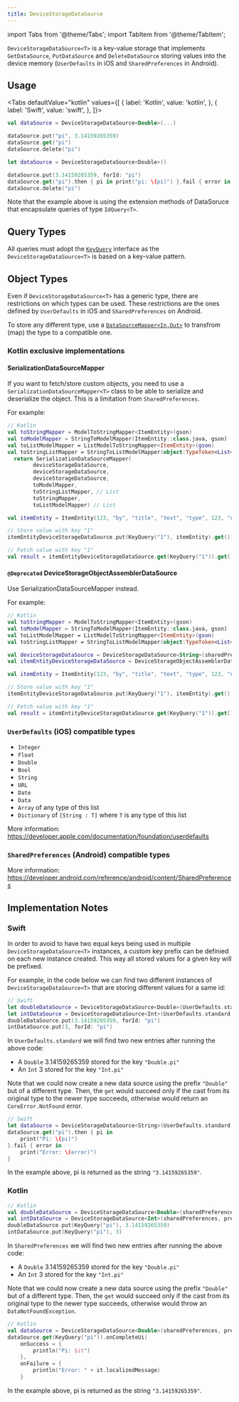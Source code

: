 ```yaml
---
title: DeviceStorageDataSource
---
```


import Tabs from '@theme/Tabs';
import TabItem from '@theme/TabItem';

`DeviceStorageDataSource<T>` is a key-value storage that implements `GetDataSource`, `PutDataSource` and `DeleteDataSource` storing values into the device memory (`UserDefaults` in iOS and `SharedPreferences` in Android).

## Usage

<Tabs defaultValue="kotlin" values={[
    { label: 'Kotlin', value: 'kotlin', },
    { label: 'Swift', value: 'swift', },
]}>
<TabItem value="kotlin">

```kotlin
val dataSource = DeviceStorageDataSource<Double>(...)

dataSource.put("pi", 3.14159265359)
dataSource.get("pi")
dataSource.delete("pi")
```

</TabItem>
<TabItem value="swift">

```swift
let dataSource = DeviceStorageDataSource<Double>()

dataSource.put(3.14159265359, forId: "pi")
dataSource.get("pi").then { pi in print("pi: \(pi)") }.fail { error in }
dataSource.delete("pi")
```

</TabItem>
</Tabs>

Note that the example above is using the extension methods of DataSoruce that encapsulate queries of type `IdQuery<T>`.

## Query Types

All queries must adopt the [`KeyQuery`](query) interface as the `DeviceStorageDataSource<T>` is based on a key-value pattern.

## Object Types

Even if `DeviceStorageDataSource<T>` has a generic type, there are restrictions on which types can be used. These restrictions are the ones defined by `UserDefaults` in iOS and `SharedPreferences` on Android.

To store any different type, use a [`DataSourceMapper<In,Out>`](data-source-mapper) to transfrom (map) the type to a compatible one.

### Kotlin exclusive implementations

#### SerializationDataSourceMapper

If you want to fetch/store custom objects, you need to use a `SerializationDataSourceMapper<T>` class to be able to serialize and deserialize the object. This is a limitation from `SharedPreferences`.

For example:

```kotlin
// Kotlin
val toStringMapper = ModelToStringMapper<ItemEntity>(gson)
val toModelMapper = StringToModelMapper(ItemEntity::class.java, gson)
val toListModelMapper = ListModelToStringMapper<ItemEntity>(gson)
val toStringListMapper = StringToListModelMapper(object:TypeToken<List<ItemEntity>>() {}, gson)
  return SerializationDataSourceMapper(
        deviceStorageDataSource,
        deviceStorageDataSource,
        deviceStorageDataSource,
        toModelMapper,
        toStringListMapper, // List
        toStringMapper,
        toListModelMapper) // List

val itemEntity = ItemEntity(123, "by", "title", "text", "type", 123, "url", emptyList())

// Store value with key "1"
itemEntityDeviceStorageDataSource.put(KeyQuery("1"), itemEntity).get()

// Fetch value with key "1"
val result = itemEntityDeviceStorageDataSource.get(KeyQuery("1")).get()
```

#### `@Deprecated` DeviceStorageObjectAssemblerDataSource

Use SerializationDataSourceMapper instead.

For example:

```kotlin
// Kotlin
val toStringMapper = ModelToStringMapper<ItemEntity>(gson)
val toModelMapper = StringToModelMapper(ItemEntity::class.java, gson)
val toListModelMapper = ListModelToStringMapper<ItemEntity>(gson)
val toStringListMapper = StringToListModelMapper(object:TypeToken<List<ItemEntity>>() {}, gson)

val deviceStorageDataSource = DeviceStorageDataSource<String>(sharedPreferences) // Mandatory to use a DeviceStorageDataSource of String
val itemEntityDeviceStorageDataSource = DeviceStorageObjectAssemblerDataSource(toStringMapper, toModelMapper, toListModelMapper, toStringListMapper,deviceStorageDataSource)

val itemEntity = ItemEntity(123, "by", "title", "text", "type", 123, "url", emptyList())

// Store value with key "1"
itemEntityDeviceStorageDataSource.put(KeyQuery("1"), itemEntity).get()

// Fetch value with key "1"
val result = itemEntityDeviceStorageDataSource.get(KeyQuery("1")).get()
```

### `UserDefaults` (iOS) compatible types

- `Integer`
- `Float`
- `Double`
- `Bool`
- `String`
- `URL`
- `Date`
- `Data`
- `Array` of any type of this list
- `Dictionary` of `[String : T]` where `T` is any type of this list

More information: https://developer.apple.com/documentation/foundation/userdefaults

### `SharedPreferences` (Android) compatible types

More information: https://developer.android.com/reference/android/content/SharedPreferences

## Implementation Notes

### Swift

In order to avoid to have two equal keys being used in multiple `DeviceStorageDataSource<T>` instances, a custom key prefix can be definied on each new instance created. This way all stored values for a given key will be prefixed.

For example, in the code below we can find two different instances of `DeviceStorageDataSource<T>` that are storing different values for a same id:

```swift
// Swift
let doubleDataSource = DeviceStorageDataSource<Double>(UserDefaults.standard, prefix: "Double")
let intDataSource = DeviceStorageDataSource<Int>(UserDefaults.standard, prefix: "Int")
doubleDataSource.put(3.14159265359, forId: "pi")
intDataSource.put(3, forId: "pi")
```

In `UserDefaults.standard` we will find two new entries after running the above code:

- A `Double` 3.14159265359 stored for the key `"Double.pi"`
- An `Int` 3 stored for the key `"Int.pi"`

Note that we could now create a new data source using the prefix `"Double"` but of a different type. Then, the `get` would succeed only if the cast from its original type to the newer type succeeds, otherwise would return an `CoreError.NotFound` error.

```swift
// Swift
let dataSource = DeviceStorageDataSource<String>(UserDefaults.standard, prefix: "Double")
dataSource.get("pi").then { pi in
    print("Pi: \(pi)")
}.fail { error in
    print("Error: \(error)")
}
```

In the example above, pi is returned as the string `"3.14159265359"`.

### Kotlin

```kotlin
// Kotlin
val doubleDataSource = DeviceStorageDataSource<Double>(sharedPreferences, prefix = "Double")
val intDataSource = DeviceStorageDataSource<Int>(sharedPreferences, prefix = "Int")
doubleDataSource.put(KeyQuery("pi"), 3.14159265359)
intDataSource.put(KeyQuery("pi"), 3)
```

In `SharedPreferences` we will find two new entries after running the above code:

- A `Double` 3.14159265359 stored for the key `"Double.pi"`
- An `Int` 3 stored for the key `"Int.pi"`

Note that we could now create a new data source using the prefix `"Double"` but of a different type. Then, the `get` would succeed only if the cast from its original type to the newer type succeeds, otherwise would throw an `DataNotFoundException`.

```kotlin
// Kotlin
val dataSource = DeviceStorageDataSource<Double>(sharedPreferences, prefix = "Double")
dataSource.get(KeyQuery("pi")).onCompleteUi(
    onSuccess = {
        println("Pi: $it")
    },
    onFailure = {
        println("Error: " + it.localizedMessage)
    }
```

In the example above, pi is returned as the string `"3.14159265359"`.
